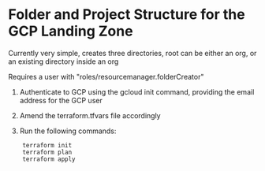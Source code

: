 # Folder and Project Structure for the GCP Landing Zone

Currently very simple, creates three directories, root can be either an org, or an existing directory inside an org

Requires a user with "roles/resourcemanager.folderCreator"

1. Authenticate to GCP using the gcloud init command, providing the email address for the GCP user

2. Amend the terraform.tfvars file accordingly

3. Run the following commands:

```
    terraform init
    terraform plan
    terraform apply
```
